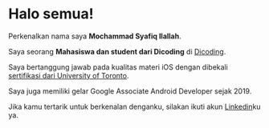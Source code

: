 # Halo semua! 

Perkenalkan nama saya **Mochammad Syafiq Ilallah**.<br>

Saya seorang **Mahasiswa dan student dari Dicoding** di [Dicoding](https://www.dicoding.com/).<br>

Saya bertanggung jawab pada kualitas materi iOS dengan dibekali [sertifikasi dari University of Toronto](https://www.coursera.org/account/accomplishments/specialization/CLKJD8XBXJ3M).<br>

Saya juga memiliki gelar Google Associate Android Developer sejak 2019.<br>

Jika kamu tertarik untuk berkenalan denganku, silakan ikuti akun [Linkedin](linkedin.com/in/mochammad-syafiq-ilallah-a157a224/)ku ya.
